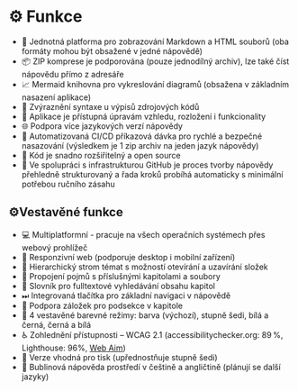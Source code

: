 # &#9881;&#65039; Funkce

- 🔄 Jednotná platforma pro zobrazování Markdown a HTML souborů (oba formáty mohou být obsažené v jedné nápovědě)
- 📦 ZIP komprese je podporována (pouze jednodílný archiv), lze také číst nápovědu přímo z adresáře
- 📈 Mermaid knihovna pro vykreslování diagramů (obsažena v základním nasazení aplikace)
- 🧠 Zvýraznění syntaxe u výpisů zdrojových kódů
- 🎨 Aplikace je přístupná úpravám vzhledu, rozložení i funkcionality
- 🌐 Podpora více jazykových verzí nápovědy
- 🤖 Automatizovaná CI/CD příkazová dávka pro rychlé a bezpečné nasazování (výsledkem je 1 zip archiv na jeden jazyk nápovědy)
- 🧩 Kód je snadno rozšiřitelný a open source
- 🔧 Ve spolupráci s infrastrukturou GitHub je proces tvorby nápovědy přehledně strukturovaný a řada kroků probíhá automaticky s minimální potřebou ručního zásahu

## &#9881;&#65039;Vestavěné funkce

- 💻 Multiplatformní - pracuje na všech operačních systémech přes webový prohlížeč
- 📱 Responzivní web (podporuje desktop i mobilní zařízení)
- 📂 Hierarchický strom témat s možností otevírání a uzavírání složek
- 📇 Propojení pojmů s příslušnými kapitolami a soubory
- 🔎 Slovník pro fulltextové vyhledávání obsahu kapitol
- ⏭ Integrovaná tlačítka pro základní navigaci v nápovědě
- 🔖 Podpora záložek pro podsekce v kapitole
- 🎨 4 vestavěné barevné režimy: barva (výchozí), stupně šedi, bílá a černá, černá a bílá
- ♿ Zohlednění přístupnosti – WCAG 2.1 (accessibilitychecker.org: 89 %, Lighthouse: 96%, [Web Aim][waverep])
- 📄 Verze vhodná pro tisk (upřednostňuje stupně šedi)
- 💬 Bublinová nápověda prostředí v češtině a angličtině (plánují se další jazyky)

[waverep]: https://wave.webaim.org/report#/https://helpviewer.github.io "WAVE WebAim protokol"